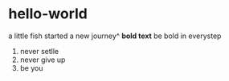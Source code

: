 # hello-world
a little fish started a new journey^
**bold text** be bold in everystep
1. never setlle
2. never give up
3. be you
